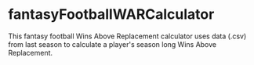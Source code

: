# fantasyFootballWARCalculator
This fantasy football Wins Above Replacement calculator uses data (.csv) from last season to calculate a player's season long Wins Above Replacement.
